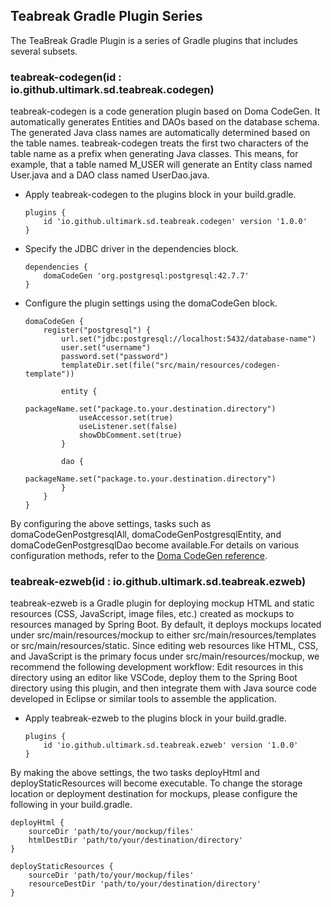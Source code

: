 ## Teabreak Gradle Plugin Series
The TeaBreak Gradle Plugin is a series of Gradle plugins that includes several subsets.

### teabreak-codegen(id : io.github.ultimark.sd.teabreak.codegen)
teabreak-codegen is a code generation plugin based on Doma CodeGen. It automatically generates Entities and DAOs based on the database schema. The generated Java class names are automatically determined based on the table names. teabreak-codegen treats the first two characters of the table name as a prefix when generating Java classes. This means, for example, that a table named M_USER will generate an Entity class named User.java and a DAO class named UserDao.java.

- Apply teabreak-codegen to the plugins block in your build.gradle.

	```
	plugins {
		id 'io.github.ultimark.sd.teabreak.codegen' version '1.0.0'
	}
	```

- Specify the JDBC driver in the dependencies block.

  	```
	dependencies {
		domaCodeGen 'org.postgresql:postgresql:42.7.7'
	}
	```
	
- Configure the plugin settings using the domaCodeGen block.

	```
	domaCodeGen {
		register("postgresql") {
			url.set("jdbc:postgresql://localhost:5432/database-name")
			user.set("username")
			password.set("password")
			templateDir.set(file("src/main/resources/codegen-template"))
			
			entity {
				packageName.set("package.to.your.destination.directory")
				useAccessor.set(true)
				useListener.set(false)
				showDbComment.set(true)
			}
			
			dao {
				packageName.set("package.to.your.destination.directory")
			}
		}
	}
 	```

By configuring the above settings, tasks such as domaCodeGenPostgresqlAll, domaCodeGenPostgresqlEntity, and domaCodeGenPostgresqlDao become available.For details on various configuration methods, refer to the [Doma CodeGen reference](https://docs.domaframework.org/en/stable/codegen/#configuration-reference).


### teabreak-ezweb(id : io.github.ultimark.sd.teabreak.ezweb)
teabreak-ezweb is a Gradle plugin for deploying mockup HTML and static resources (CSS, JavaScript, image files, etc.) created as mockups to resources managed by Spring Boot. By default, it deploys mockups located under src/main/resources/mockup to either src/main/resources/templates or src/main/resources/static. Since editing web resources like HTML, CSS, and JavaScript is the primary focus under src/main/resources/mockup, we recommend the following development workflow: Edit resources in this directory using an editor like VSCode, deploy them to the Spring Boot directory using this plugin, and then integrate them with Java source code developed in Eclipse or similar tools to assemble the application.

- Apply teabreak-ezweb to the plugins block in your build.gradle.

	```
	plugins {
		id 'io.github.ultimark.sd.teabreak.ezweb' version '1.0.0'
	}
	```

By making the above settings, the two tasks deployHtml and deployStaticResources will become executable.
To change the storage location or deployment destination for mockups, please configure the following in your build.gradle.

```
deployHtml {
	sourceDir 'path/to/your/mockup/files'
	htmlDestDir 'path/to/your/destination/directory'
}

deployStaticResources {
	sourceDir 'path/to/your/mockup/files'
	resourceDestDir 'path/to/your/destination/directory'
}
```
